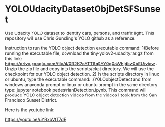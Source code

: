 # YOLOUdacityDatasetObjDetSFSunset
Use Udacity YOLO dataset to identify cars, persons, and traffic light.  This repository will use Chris Gundling's YOLO github 
as a reference.

Instruction to run the YOLO object detection executable command:
1)Before running the executable file, download the tiny-yolov2-udacity.tar.gz from this link:  https://drive.google.com/file/d/0B2K7eATT8qRAY0g0aWhjdkw0bEU/view .  Unzip the zip file and copy into the scripts/ckpt directory.  We will use the checkpoint
for our YOLO object detection.
2) In the scripts directory in linux or ubuntu, type the executable command: ./YOLOobjectDetect and from windows anaconda prompt or linux or ubuntu prompt in the same directory type:  jupyter notebook pedestrianDetection.ipynb.  This command will produce 
YOLO object detection videos from the videos I took from the San Francisco Sunset District.

Here is the youtube link:

https://youtu.be/uYRxbVtT7dE
